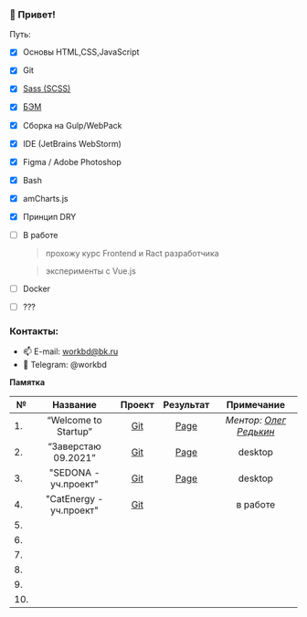
[1]: https://sass-scss.ru
[2]: https://ru.bem.info/methodology
[3]: https://www.linkedin.com/in/r45h
[4]: https://github.com/Lazard-Live/Startup
[4.1]: https://lazard-live.github.io/Startup
[5]: https://github.com/Lazard-Live/Edu2021
[5.1]: https://lazard-live.github.io/Edu2021-page/
[6]: https://github.com/Lazard-Live/edu-htmlacademy-sedona
[6.1]: https://lazard-live.github.io/edu-htmlacademy-sedona
[7]: https://github.com/Lazard-Live/eduCatEnergy

### 👋 Привет!

Путь: 
  - [X] Основы HTML,CSS,JavaScript
  - [X] Git
  - [X] [Sass (SCSS)][1]
  - [X] [БЭМ][2]
  - [X] Сборка на Gulp/WebPack
  - [X] IDE (JetBrains WebStorm)
  - [X] Figma / Adobe Photoshop
  - [X] Bash
  - [X] amCharts.js
  - [X] Принцип DRY
  - [ ] В работе
      > прохожу курс Frontend и Ract разработчика 
      
      
      > эксперименты c Vue.js
      
  - [ ] Docker
  - [ ] ??? 


### Контакты:
- 📫 E-mail: workbd@bk.ru
- 💬 Telegram: @workbd

**Памятка**
  
| №   |       Название       |    Проект    |  Результат | Примечание |
|-----|:--------------------:|:------------:|:----------:|:----------:|
| 1.  | “Welcome to Startup” |   [Git][4]   | [Page][4.1]| *Ментор: [Олег Редькин][3]*|
| 2.  | “Заверстаю 09.2021”  |   [Git][5]   | [Page][5.1]| desktop    |
| 3.  | "SEDONA - уч.проект" |   [Git][6]   | [Page][6.1]| desktop    |
| 4.  | "CatEnergy - уч.проект" | [Git][7]  |            | в работе   |
| 5.  |                      |              |            |            |
| 6.  |                      |              |            |            |
| 7.  |                      |              |            |            |
| 8.  |                      |              |            |            |
| 9.  |                      |              |            |            |
| 10. |                      |              |            |            |
